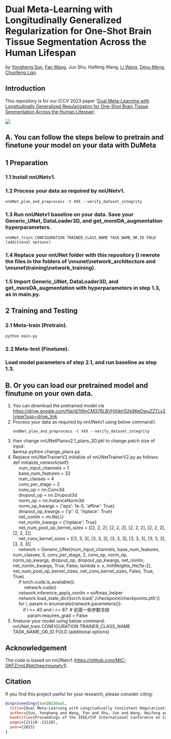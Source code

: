 # Dual Meta-Learning with Longitudinally Generalized Regularization for One-Shot Brain Tissue Segmentation Across the Human Lifespan
by [Yongheng Sun](https://yonghengsun1997.github.io/), [Fan Wang](https://gr.xjtu.edu.cn/en/web/fan.wang), Jun Shu, Haifeng Wang, [Li Wang](https://www.med.unc.edu/radiology/directory/li-wang/), [Deyu Meng](https://gr.xjtu.edu.cn/en/web/dymeng/1), [Chunfeng Lian](https://gr.xjtu.edu.cn/en/web/cflian). 

## Introduction

This repository is for our ICCV 2023 paper '[Dual Meta-Learning with Longitudinally Generalized Regularization for One-Shot Brain Tissue Segmentation Across the Human Lifespan](https://arxiv.org/abs/2308.06774)'. 


![](./picture/DuMeta.PNG)

## A. You can follow the steps below to pretrain and finetune your model on your data with DuMeta

## 1 Preparation

### 1.1 Install nnUNetv1.

### 1.2 Process your data as required by nnUNetv1.
```
nnUNet_plan_and_preprocess -t XXX --verify_dataset_integrity
```
### 1.3 Run nnUNetv1 baseline on your data. Save your Generic_UNet, DataLoader3D, and get_moreDA_augmentation hyperparameters.
```
nnUNet_train CONFIGURATION TRAINER_CLASS_NAME TASK_NAME_OR_ID FOLD (additional options)
```
### 1.4 Replace your nnUNet folder with this repository (I rewrote the files in the folders of \nnunet\network_architecture and \nnunet\training\network_training).

### 1.5 Import Generic_UNet, DataLoader3D, and get_moreDA_augmentation with hyperparameters in step 1.3, as in main.py.

## 2 Training and Testing

### 2.1 Meta-train (Pretrain).
```
python main.py
```

### 2.2 Meta-test (Finetune).

### Load model parameters of step 2.1, and run baseline as step 1.3.

## B. Or you can load our pretrained model and finutune on your own data.
1. You can download the pretrained model via https://drive.google.com/file/d/1t6nCM376LBVHXjktr52k8KeDwuZZTLy2/view?usp=drive_link.
2. Process your data as required by nnUNetv1 using below command:\
   ```
   nnUNet_plan_and_preprocess -t XXX --verify_dataset_integrity
   ```
4. then change nnUNetPlansv2.1_plans_3D.pkl to change patch size of input:\
    &emsp python change_plans.py
5. Replace nnUNetTrainerV2.initialize of nnUNetTrainerV2.py as follows:\
def initialize_network(self):\
    &emsp; num_input_channels = 1\
    &emsp; base_num_features = 32\
    &emsp; num_classes = 4\
    &emsp; conv_per_stage = 2\
    &emsp; conv_op = nn.Conv3d\
    &emsp; dropout_op = nn.Dropout3d\
    &emsp; norm_op = nn.InstanceNorm3d\
    &emsp; norm_op_kwargs = {'eps': 1e-5, 'affine': True}\
    &emsp; dropout_op_kwargs = {'p': 0, 'inplace': True}\
    &emsp; net_nonlin = nn.ReLU\
    &emsp; net_nonlin_kwargs = {'inplace': True}\
    &emsp; net_num_pool_op_kernel_sizes = [[2, 2, 2], [2, 2, 2], [2, 2, 2], [2, 2, 2], [2, 2, 2]]\
    &emsp; net_conv_kernel_sizes = [[3, 3, 3], [3, 3, 3], [3, 3, 3], [3, 3, 3], [3, 3, 3], [3, 3, 3]]\
    &emsp; network = Generic_UNet(num_input_channels, base_num_features, num_classes,
                           5,
                           conv_per_stage, 2, conv_op, norm_op, norm_op_kwargs, dropout_op,
                           dropout_op_kwargs,
                           net_nonlin, net_nonlin_kwargs, True, False, lambda x: x, InitWeights_He(1e-2),
                           net_num_pool_op_kernel_sizes, net_conv_kernel_sizes, False, True, True)\
    &emsp; if torch.cuda.is_available():\
        &emsp; &emsp; network.cuda()\
    &emsp; network.inference_apply_nonlin = softmax_helper\
    &emsp; network.load_state_dict(torch.load('./checkpoint/checkpoints.pth'))\
              &emsp;     for i, param in enumerate(network.parameters()):\
               &emsp;&emsp;     if i >= 40 and i <= 87:  # 前面一些参数冻结\
                     &emsp;&emsp;&emsp;   param.requires_grad = False
6. finetune your model using below command:\
   nnUNet_train CONFIGURATION TRAINER_CLASS_NAME TASK_NAME_OR_ID FOLD (additional options)


## Acknowledgement
The code is based on nnUNetv1 (https://github.com/MIC-DKFZ/nnUNet/tree/nnunetv1).

## Citation

If you find this project useful for your research, please consider citing:

```bibtex
@inproceedings{sun2023dual,
  title={Dual Meta-Learning with Longitudinally Consistent Regularization for One-Shot Brain Tissue Segmentation Across the Human Lifespan},
  author={Sun, Yongheng and Wang, Fan and Shu, Jun and Wang, Haifeng and Wang, Li and Meng, Deyu and Lian, Chunfeng},
  booktitle={Proceedings of the IEEE/CVF International Conference on Computer Vision},
  pages={21118--21128},
  year={2023}
}
```
